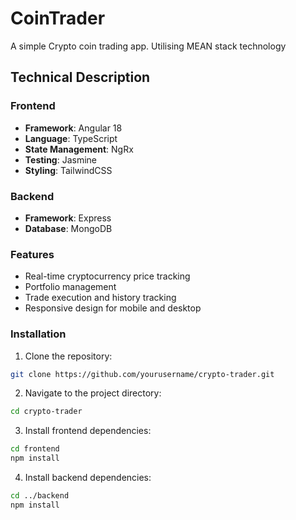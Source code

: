 # CoinTrader

A simple Crypto coin trading app. Utilising MEAN stack technology

## Technical Description

### Frontend
- **Framework**: Angular 18
- **Language**: TypeScript
- **State Management**: NgRx
- **Testing**: Jasmine
- **Styling**: TailwindCSS

### Backend
- **Framework**: Express
- **Database**: MongoDB

### Features
- Real-time cryptocurrency price tracking
- Portfolio management
- Trade execution and history tracking
- Responsive design for mobile and desktop

### Installation
1. Clone the repository:
  ```bash
  git clone https://github.com/yourusername/crypto-trader.git
  ```
2. Navigate to the project directory:
  ```bash
  cd crypto-trader
  ```
3. Install frontend dependencies:
  ```bash
  cd frontend
  npm install
  ```
4. Install backend dependencies:
  ```bash
  cd ../backend
  npm install
  ```